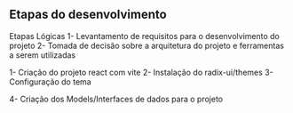 ## Etapas do desenvolvimento

Etapas Lógicas
1- Levantamento de requisitos para o desenvolvimento do projeto
2- Tomada de decisão sobre a arquitetura do projeto e ferramentas a serem utilizadas

1- Criação do projeto react com vite
2- Instalação do radix-ui/themes
3- Configuração do tema

4- Criação dos Models/Interfaces de dados para o projeto
